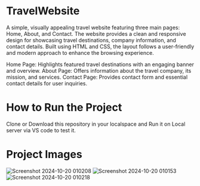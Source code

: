 # TravelWebsite
A simple, visually appealing travel website featuring three main pages: Home, About, and Contact. The website provides a clean and responsive design for showcasing travel destinations, company information, and contact details. Built using HTML and CSS, the layout follows a user-friendly and modern approach to enhance the browsing experience.

Home Page: Highlights featured travel destinations with an engaging banner and overview.
About Page: Offers information about the travel company, its mission, and services.
Contact Page: Provides contact form and essential contact details for user inquiries.

# How to Run the Project 
Clone or Download this repository in your localspace and Run it on Local server via VS code to test it.
# Project Images
![Screenshot 2024-10-20 010208](https://github.com/user-attachments/assets/70adc4f1-a933-47ae-877a-00a25c52eb9a)
![Screenshot 2024-10-20 010153](https://github.com/user-attachments/assets/38dc5a58-1734-4eae-9239-4fedd2669c6c)
![Screenshot 2024-10-20 010218](https://github.com/user-attachments/assets/7056bd2d-7422-4fee-93dd-f338af2264c8)

